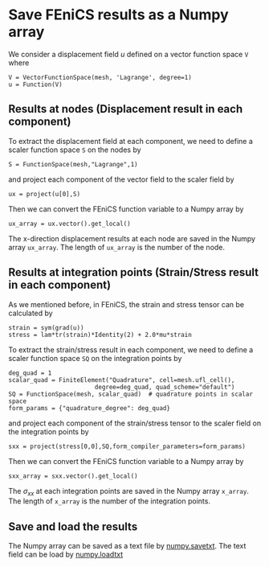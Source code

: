 # Save FEniCS results as a Numpy array
We consider a displacement field $u$ defined on a vector function space `V` where

    V = VectorFunctionSpace(mesh, 'Lagrange', degree=1)
    u = Function(V)
## Results at nodes (Displacement result in each component)
To extract the displacement field at each component, we need to define a scaler function space `S` on the nodes by

    S = FunctionSpace(mesh,"Lagrange",1)

and project each component of the vector field to the scaler field by

    ux = project(u[0],S)

Then we can convert the FEniCS function variable to a Numpy array by

    ux_array = ux.vector().get_local()
The x-direction displacement results at each node are saved in the Numpy array `ux_array`. The length of `ux_array` is the number of the node.
## Results at integration points (Strain/Stress result in each component)
As we mentioned before, in FEniCS, the strain and stress tensor can be calculated by

    strain = sym(grad(u))
    stress = lam*tr(strain)*Identity(2) + 2.0*mu*strain

To extract the strain/stress result in each component, we need to define a scaler function space `SQ` on the integration points by

    deg_quad = 1
	scalar_quad = FiniteElement("Quadrature", cell=mesh.ufl_cell(),
                            degree=deg_quad, quad_scheme="default")
	SQ = FunctionSpace(mesh, scalar_quad)  # quadrature points in scalar space
	form_params = {"quadrature_degree": deg_quad}

and project each component of the strain/stress tensor to the scaler field on the integration points by

    sxx = project(stress[0,0],SQ,form_compiler_parameters=form_params)

Then we can convert the FEniCS function variable to a Numpy array by

    sxx_array = sxx.vector().get_local()
The $\sigma_{xx}$ at each integration points are saved in the Numpy array `x_array`. The length of `x_array` is the number of the integration points.

## Save and load the results

The Numpy array can be saved as a text file by [numpy.savetxt](https://numpy.org/doc/stable/reference/generated/numpy.savetxt.html). The text field can be load by [numpy.loadtxt](https://numpy.org/doc/stable/reference/generated/numpy.loadtxt.html)

